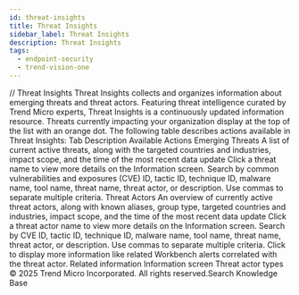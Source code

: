 ```yaml
---
id: threat-insights
title: Threat Insights
sidebar_label: Threat Insights
description: Threat Insights
tags:
  - endpoint-security
  - trend-vision-one
---
```


/*<![CDATA[*/ $('#title').html($('meta[name=map-description]').attr('content')); /*]]>*/ Threat Insights Threat Insights collects and organizes information about emerging threats and threat actors. Featuring threat intelligence curated by Trend Micro experts, Threat Insights is a continuously updated information resource. Threats currently impacting your organization display at the top of the list with an orange dot. The following table describes actions available in Threat Insights: Tab Description Available Actions Emerging Threats A list of current active threats, along with the targeted countries and industries, impact scope, and the time of the most recent data update Click a threat name to view more details on the Information screen. Search by common vulnerabilities and exposures (CVE) ID, tactic ID, technique ID, malware name, tool name, threat name, threat actor, or description. Use commas to separate multiple criteria. Threat Actors An overview of currently active threat actors, along with known aliases, group type, targeted countries and industries, impact scope, and the time of the most recent data update Click a threat actor name to view more details on the Information screen. Search by CVE ID, tactic ID, technique ID, malware name, tool name, threat name, threat actor, or description. Use commas to separate multiple criteria. Click to display more information like related Workbench alerts correlated with the threat actor. Related information Information screen Threat actor types © 2025 Trend Micro Incorporated. All rights reserved.Search Knowledge Base